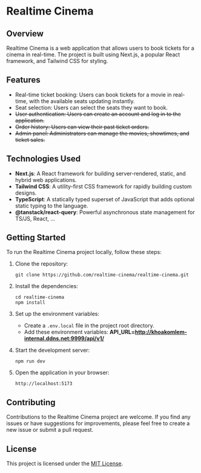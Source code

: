 
# Realtime Cinema

## Overview

Realtime Cinema is a web application that allows users to book tickets for a cinema in real-time. The project is built using Next.js, a popular React framework, and Tailwind CSS for styling.

## Features

- Real-time ticket booking: Users can book tickets for a movie in real-time, with the available seats updating instantly.
- Seat selection: Users can select the seats they want to book.
- ~~User authentication: Users can create an account and log in to the application.~~
- ~~Order history: Users can view their past ticket orders.~~
- ~~Admin panel: Administrators can manage the movies, showtimes, and ticket sales.~~

## Technologies Used

- **Next.js**: A React framework for building server-rendered, static, and hybrid web applications.
- **Tailwind CSS**: A utility-first CSS framework for rapidly building custom designs.
- **TypeScript**: A statically typed superset of JavaScript that adds optional static typing to the language.
- **@tanstack/react-query**: Powerful  asynchronous state management  for TS/JS, React, ...

## Getting Started

To run the Realtime Cinema project locally, follow these steps:

1. Clone the repository:

   ```shell
   git clone https://github.com/realtime-cinema/realtime-cinema.git
   ```

2. Install the dependencies:

   ```shell
   cd realtime-cinema
   npm install
   ```

3. Set up the environment variables:
   - Create a `.env.local` file in the project root directory.
   - Add these environment variables:  **API_URL=<http://khoakomlem-internal.ddns.net:9999/api/v1/>**

4. Start the development server:

   ```shell
   npm run dev
   ```

5. Open the application in your browser:

   ```shell
   http://localhost:5173
   ```

## Contributing

Contributions to the Realtime Cinema project are welcome. If you find any issues or have suggestions for improvements, please feel free to create a new issue or submit a pull request.

## License

This project is licensed under the [MIT License](LICENSE).
